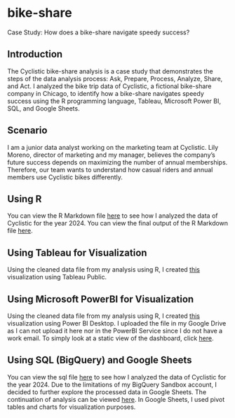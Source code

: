 # bike-share
Case Study: How does a bike-share navigate speedy success?

## Introduction
The Cyclistic bike-share analysis is a case study that demonstrates the steps of the data analysis process: Ask, Prepare, Process, Analyze, Share, and Act. I analyzed the bike trip data of Cyclistic, a fictional bike-share company in Chicago, to identify how a bike-share navigates speedy success using the R programming language, Tableau, Microsoft Power BI, SQL, and Google Sheets.

## Scenario
I am a junior data analyst working on the marketing team at Cyclistic. Lily Moreno, director of marketing and my manager, believes the company’s future success depends on maximizing the number of annual memberships. Therefore, our team wants to understand how casual riders and annual members use Cyclistic bikes differently.

## Using R
You can view the R Markdown file [here](https://github.com/chantellegayle11/bike-share/blob/main/CaseStudy%20using%20R.Rmd) to see how I analyzed the data of Cyclistic for the year 2024. You can view the final output of the R Markdown file [here](https://chantellegayle11.github.io/bike-share/CaseStudy%20using%20R.html).

## Using Tableau for Visualization
Using the cleaned data file from my analysis using R, I created [this](https://public.tableau.com/views/bike-share_17385061749530/Dashboard1?:language=en-US&:sid=&:redirect=auth&:display_count=n&:origin=viz_share_link) visualization using Tableau Public. 

## Using Microsoft PowerBI for Visualization
Using the cleaned data file from my analysis using R, I created [this](https://drive.google.com/file/d/11viKeo1YcHF6lAsI-Hy0Pg3nh0YgV9iY/view?usp=sharing) visualization using Power BI Desktop. I uploaded the file in my Google Drive as I can not upload it here nor in the PowerBI Service since I do not have a work email. To simply look at a static view of the dashboard, click [here](https://drive.google.com/file/d/1u-WGdCTF65OAsDAybxvT6zfBiZljUvSX/view?usp=sharing).

## Using SQL (BigQuery) and Google Sheets
You can view the sql file [here](https://github.com/chantellegayle11/bike-share/edit/main/Analysis%20using%20SQL.sql) to see how I analyzed the data of Cyclistic for the year 2024. Due to the limitations of my BigQuery Sandbox account, I decided to further explore the processed data in Google Sheets. The continuation of analysis can be viewed [here](https://docs.google.com/spreadsheets/d/1yY7enwiKjCg6Iqm9d8eyDNVASxdmUGJ-wPYdZ8cxTSI/edit?usp=sharing). In Google Sheets, I used pivot tables and charts for visualization purposes. 
